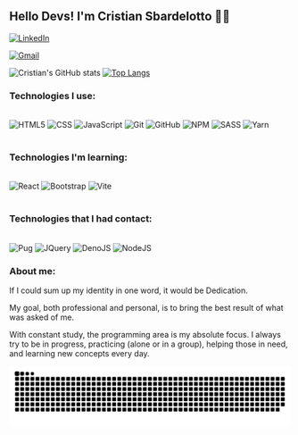 
## Hello Devs! I'm Cristian Sbardelotto 👋👋

[![LinkedIn](https://img.shields.io/badge/linkedin-%230077B5.svg?style=for-the-badge&logo=linkedin&logoColor=white)](https://www.linkedin.com/in/cristian-k-sbardelotto/)

[![Gmail](https://img.shields.io/badge/Gmail-D14836?style=for-the-badge&logo=gmail&logoColor=white)](https://mail.google.com/mail/u/0/?tab=rm#inbox?compose=CllgCJftMSsbQPPshhgqZvpPtthkWjvZbVDpFLfcrRtLtZlLHFfKtgtvSsvxPDjQsHlRNvJzkkg)

![Cristian's GitHub stats](https://github-readme-stats.vercel.app/api?username=cristian-sbardelotto&show_icons=true&theme=tokyonight)
[![Top Langs](https://github-readme-stats.vercel.app/api/top-langs/?username=cristian-sbardelotto&layout=compact)](https://github.com/anuraghazra/github-readme-stats)

### Technologies I use:

<div style='display: inline_block'><br />
  <img alt='HTML5' src='https://img.shields.io/badge/html5-%23E34F26.svg?style=for-the-badge&logo=html5&logoColor=white' />
  <img alt='CSS' src='https://img.shields.io/badge/css3-%231572B6.svg?style=for-the-badge&logo=css3&logoColor=white' />
  <img alt='JavaScript' src='https://img.shields.io/badge/javascript-%23323330.svg?style=for-the-badge&logo=javascript&logoColor=%23F7DF1E' />
  <img alt='Git' src='https://img.shields.io/badge/git-%23F05033.svg?style=for-the-badge&logo=git&logoColor=white'>
  <img alt='GitHub' src='https://img.shields.io/badge/github-%23121011.svg?style=for-the-badge&logo=github&logoColor=white' />
  <img alt='NPM' src='https://img.shields.io/badge/NPM-%23000000.svg?style=for-the-badge&logo=npm&logoColor=white' />
  <img alt='SASS' src='https://img.shields.io/badge/SASS-hotpink.svg?style=for-the-badge&logo=SASS&logoColor=white' />
  <img alt='Yarn' src='https://img.shields.io/badge/yarn-%232C8EBB.svg?style=for-the-badge&logo=yarn&logoColor=white' />
</div>
<br />

### Technologies I'm learning:
<div style='display: inline_block'><br />
  <img alt='React' src='https://img.shields.io/badge/react-%2320232a.svg?style=for-the-badge&logo=react&logoColor=%2361DAFB'/>
  <img alt='Bootstrap' src='https://img.shields.io/badge/bootstrap-%23563D7C.svg?style=for-the-badge&logo=bootstrap&logoColor=white' />
  <img alt='Vite' src='https://img.shields.io/badge/vite-%23646CFF.svg?style=for-the-badge&logo=vite&logoColor=white' />
</div>

<br />

### Technologies that I had contact:
<div style='display: inline_block'><br />
  <img alt='Pug' src='https://img.shields.io/badge/Pug-FFF?style=for-the-badge&logo=pug&logoColor=A86454' />
  <img alt='JQuery' src='https://img.shields.io/badge/jquery-%230769AD.svg?style=for-the-badge&logo=jquery&logoColor=white' />
  <img alt='DenoJS' src='https://img.shields.io/badge/deno%20js-000000?style=for-the-badge&logo=deno&logoColor=white' />
  <img alt='NodeJS' src='https://img.shields.io/badge/node.js-6DA55F?style=for-the-badge&logo=node.js&logoColor=white' />
</div>

### About me: 
If I could sum up my identity in one word, it would be Dedication.

My goal, both professional and personal, is to bring the best result of what was asked of me.

With constant study, the programming area is my absolute focus. I always try to be in progress, practicing (alone or in a group), helping those in need, and learning new concepts every day.

![Snake animation](https://github.com/ellen2121/ellen2121/blob/output/github-contribution-grid-snake.svg)



